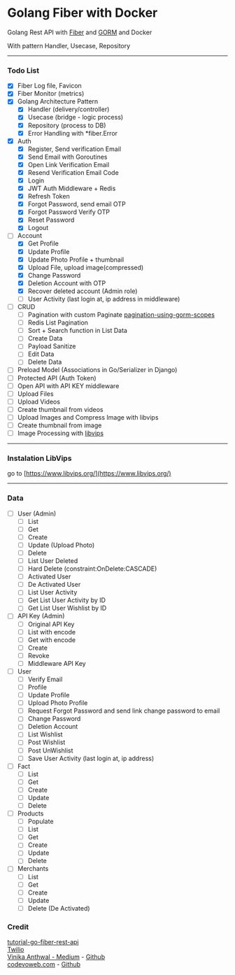 # Golang Fiber with Docker

Golang Rest API with [Fiber](https://github.com/gofiber/fiber) and [GORM](https://github.com/go-gorm/gorm) and Docker

With pattern Handler, Usecase, Repository

---

### Todo List

- [x] Fiber Log file, Favicon
- [x] Fiber Monitor (metrics)
- [x] Golang Architecture Pattern
  - [x] Handler (delivery/controller)
  - [x] Usecase (bridge - logic process)
  - [x] Repository (process to DB)
  - [x] Error Handling with *fiber.Error
- [x] Auth
  - [x] Register, Send verification Email
  - [x] Send Email with Goroutines
  - [x] Open Link Verification Email
  - [x] Resend Verification Email Code
  - [x] Login
  - [x] JWT Auth Middleware + Redis
  - [x] Refresh Token
  - [x] Forgot Password, send email OTP
  - [x] Forgot Password Verify OTP
  - [x] Reset Password
  - [x] Logout
- [ ] Account
  - [x] Get Profile
  - [x] Update Profile
  - [x] Update Photo Profile + thumbnail
  - [x] Upload File, upload image(compressed)
  - [x] Change Password
  - [x] Deletion Account with OTP
  - [x] Recover deleted account (Admin role)
  - [ ] User Activity (last login at, ip address in middleware)
- [ ] CRUD
  - [ ] Pagination with custom Paginate [pagination-using-gorm-scopes](https://dev.to/rafaelgfirmino/pagination-using-gorm-scopes-3k5f)
  - [ ] Redis List Pagination
  - [ ] Sort + Search function in List Data
  - [ ] Create Data
  - [ ] Payload Sanitize
  - [ ] Edit Data
  - [ ] Delete Data
- [ ] Preload Model (Associations in Go/Serializer in Django)
- [ ] Protected API (Auth Token)
- [ ] Open API with API KEY middleware
- [ ] Upload Files
- [ ] Upload Videos
- [ ] Create thumbnail from videos
- [ ] Upload Images and Compress Image with libvips
- [ ] Create thumbnail from image
- [ ] Image Processing with [libvips](https://www.libvips.org/)

---

### Instalation LibVips

go to [https://www.libvips.org/](https://www.libvips.org/)

---

### Data

- [ ] User (Admin)
  - [ ] List
  - [ ] Get
  - [ ] Create
  - [ ] Update (Upload Photo)
  - [ ] Delete
  - [ ] List User Deleted
  - [ ] Hard Delete (constraint:OnDelete:CASCADE)
  - [ ] Activated User
  - [ ] De Activated User
  - [ ] List User Activity
  - [ ] Get List User Activity by ID
  - [ ] Get List User Wishlist by ID
- [ ] API Key (Admin)
  - [ ] Original API Key
  - [ ] List with encode
  - [ ] Get with encode
  - [ ] Create
  - [ ] Revoke
  - [ ] Middleware API Key
- [ ] User
  - [ ] Verify Email
  - [ ] Profile
  - [ ] Update Profile
  - [ ] Upload Photo Profile
  - [ ] Request Forgot Password and send link change password to email
  - [ ] Change Password
  - [ ] Deletion Account
  - [ ] List Wishlist
  - [ ] Post Wishlist
  - [ ] Post UnWishlist
  - [ ] Save User Activity (last login at, ip address)
- [ ] Fact
  - [ ] List
  - [ ] Get
  - [ ] Create
  - [ ] Update
  - [ ] Delete
- [ ] Products
  - [ ] Populate
  - [ ] List
  - [ ] Get
  - [ ] Create
  - [ ] Update
  - [ ] Delete
- [ ] Merchants
  - [ ] List
  - [ ] Get
  - [ ] Create
  - [ ] Update
  - [ ] Delete (De Activated)

### Credit

[tutorial-go-fiber-rest-api](https://github.com/koddr/tutorial-go-fiber-rest-api)  
[Twilio](https://www.twilio.com/blog/build-restful-api-using-golang-and-gin)  
[Vinika Anthwal - Medium](https://medium.com/@22vinikaanthwal/register-login-api-with-jwt-authentication-in-golang-gin-740633e5707b) - [Github](https://github.com/VinikaAnthwal/go-jwt)  
[codevoweb.com](https://codevoweb.com/how-to-properly-use-jwt-for-authentication-in-golang/) - [Github](https://github.com/wpcodevo/golang-fiber-jwt-rs256)
